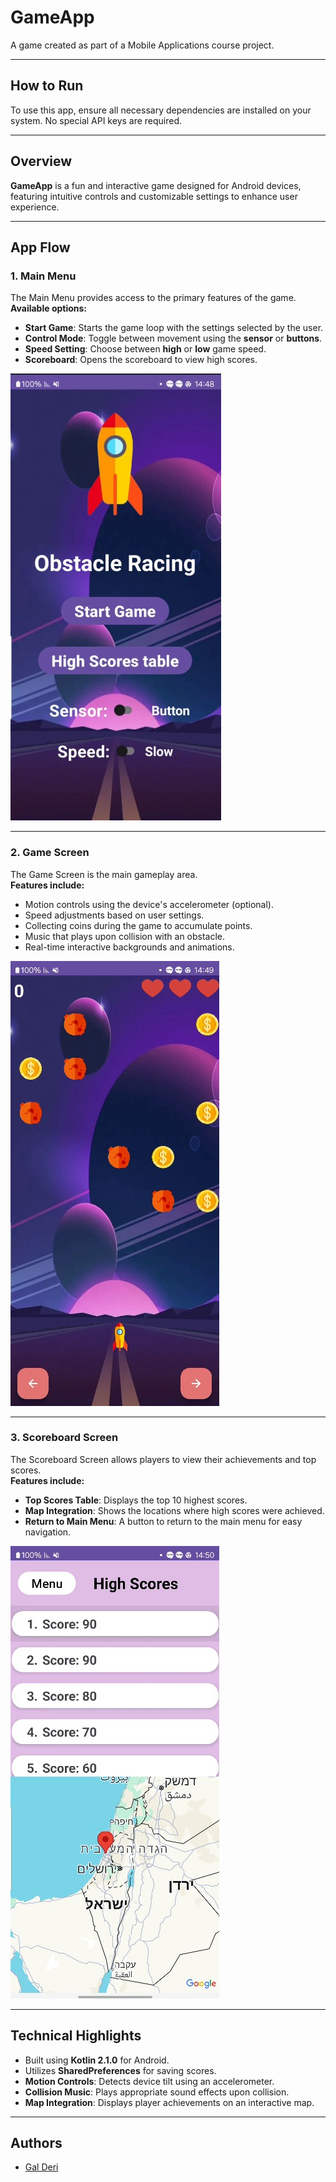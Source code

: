 # **GameApp**

A game created as part of a Mobile Applications course project.

---

## **How to Run**

To use this app, ensure all necessary dependencies are installed on your system. No special API keys are required.

---

## **Overview**

**GameApp** is a fun and interactive game designed for Android devices, featuring intuitive controls and customizable settings to enhance user experience.

---

## **App Flow**

### **1. Main Menu**

The Main Menu provides access to the primary features of the game.  
**Available options:**
- **Start Game**: Starts the game loop with the settings selected by the user.
- **Control Mode**: Toggle between movement using the **sensor** or **buttons**.
- **Speed Setting**: Choose between **high** or **low** game speed.
- **Scoreboard**: Opens the scoreboard to view high scores.

![menuGameScreen](Images/menuGameScreen.jpg)

---

### **2. Game Screen**

The Game Screen is the main gameplay area.  
**Features include:**
- Motion controls using the device's accelerometer (optional).
- Speed adjustments based on user settings.
- Collecting coins during the game to accumulate points.
- Music that plays upon collision with an obstacle.
- Real-time interactive backgrounds and animations.

![gameScreen](Images/gameScreen.jpg)

---

### **3. Scoreboard Screen**

The Scoreboard Screen allows players to view their achievements and top scores.  
**Features include:**
- **Top Scores Table**: Displays the top 10 highest scores.
- **Map Integration**: Shows the locations where high scores were achieved.
- **Return to Main Menu**: A button to return to the main menu for easy navigation.

![highScoreScreen](Images/highScoreScreen.jpg)

---

## **Technical Highlights**

- Built using **Kotlin 2.1.0** for Android.
- Utilizes **SharedPreferences** for saving scores.
- **Motion Controls**: Detects device tilt using an accelerometer.
- **Collision Music**: Plays appropriate sound effects upon collision.
- **Map Integration**: Displays player achievements on an interactive map.

---

## **Authors**

- [Gal Deri](https://github.com/galDeri23)
